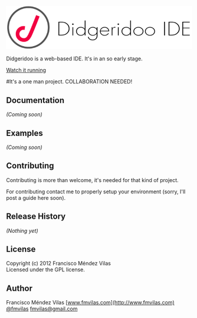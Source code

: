 ![](logo.png)

Didgeridoo is a web-based IDE. It's in an so early stage.

[Watch it running](http://didgeridoo.ftzcollective.com)

#It's a one man project. COLLABORATION NEEDED!

## Documentation
_(Coming soon)_

## Examples
_(Coming soon)_

## Contributing
Contributing is more than welcome, it's needed for that kind of project.

For contributing contact me to properly setup your environment (sorry, I'll post a guide here soon).

## Release History
_(Nothing yet)_

## License
Copyright (c) 2012 Francisco Méndez Vilas  
Licensed under the GPL license.

## Author
Francisco Méndez Vilas
[www.fmvilas.com](http://www.fmvilas.com)
[@fmvilas](http://www.twitter.com/fmvilas)
[fmvilas@gmail.com](mailto:fmvilas@gmail.com)
